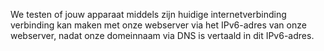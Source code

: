 We testen of jouw apparaat middels zijn huidige internetverbinding verbinding kan maken met onze webserver via het IPv6-adres van onze webserver, nadat onze domeinnaam via DNS is vertaald in dit IPv6-adres.
